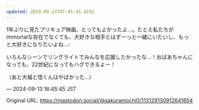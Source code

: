 ```yaml
---
updated: 2024-09-13T07:45:45.419Z
---
```


<p>1年ぶりに見たプリキュア映画、とってもよかったよ…。たとえ私たちがimmortalな存在でなくても、大好きな相手とはずーっと一緒にいたいし、もっと大好きになりたいよね…💧</p><p>いろんなシーンでリングライトでみんなを応援したかったな…！おばあちゃんになっても、22世紀になってもハグできるよー！</p><p>（あと大福と悟くんはやばかった…）</p>

&mdash; 2024-09-13 16:45:45 JST

Original URL: https://mastodon.social/@sakuramochi0/113129130912641654
